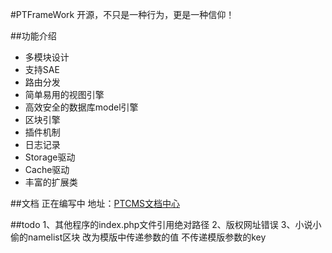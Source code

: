 #PTFrameWork
开源，不只是一种行为，更是一种信仰！

##功能介绍
- 多模块设计
- 支持SAE
- 路由分发
- 简单易用的视图引擎
- 高效安全的数据库model引擎
- 区块引擎
- 插件机制
- 日志记录
- Storage驱动
- Cache驱动
- 丰富的扩展类

##文档
正在编写中
地址：[PTCMS文档中心](http://www.ptcms.com/manual/dir_1.html)

##todo
1、其他程序的index.php文件引用绝对路径
2、版权网址错误
3、小说小偷的namelist区块 改为模版中传递参数的值 不传递模版参数的key
